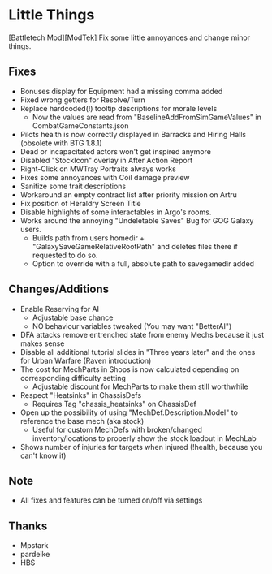 # Little Things

[Battletech Mod][ModTek] Fix some little annoyances and change minor things.

## Fixes
- Bonuses display for Equipment had a missing comma added
- Fixed wrong getters for Resolve/Turn
- Replace hardcoded(!) tooltip descriptions for morale levels
    - Now the values are read from "BaselineAddFromSimGameValues" in CombatGameConstants.json
- Pilots health is now correctly displayed in Barracks and Hiring Halls (obsolete with BTG 1.8.1)
- Dead or incapacitated actors won't get inspired anymore
- Disabled "StockIcon" overlay in After Action Report 
- Right-Click on MWTray Portraits always works
- Fixes some annoyances with Coil damage preview
- Sanitize some trait descriptions
- Workaround an empty contract list after priority mission on Artru
- Fix position of Heraldry Screen Title
- Disable highlights of some interactables in Argo's rooms.
- Works around the annoying "Undeletable Saves" Bug for GOG Galaxy users.
    - Builds path from users homedir + "GalaxySaveGameRelativeRootPath" and deletes files there if requested to do so.
    - Option to override with a full, absolute path to savegamedir added

## Changes/Additions
- Enable Reserving for AI
    - Adjustable base chance
    - NO behaviour variables tweaked (You may want "BetterAI")
- DFA attacks remove entrenched state from enemy Mechs because it just makes sense
- Disable all additional tutorial slides in "Three years later" and the ones for Urban Warfare (Raven introduction)
- The cost for MechParts in Shops is now calculated depending on corresponding difficulty setting
    - Adjustable discount for MechParts to make them still worthwhile
- Respect "Heatsinks" in ChassisDefs
    - Requires Tag "chassis_heatsinks" on ChassisDef
- Open up the possibility of using "MechDef.Description.Model" to reference the base mech (aka stock)
    - Useful for custom MechDefs with broken/changed inventory/locations to properly show the stock loadout in MechLab
- Shows number of injuries for targets when injured (!health, because you can't know it)

## Note
- All fixes and features can be turned on/off via settings



## Thanks
* Mpstark
* pardeike
* HBS
